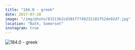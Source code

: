 ```yaml
---
title: "184.0 - greek"
date: 2017-07-28
image: "/img/photo/81513b2cd301f7749232181f52de92d7.jpg"
location: "Bath, Somerset"
instagram: true
---
```


![184.0 - greek](/img/photo/81513b2cd301f7749232181f52de92d7.jpg)
